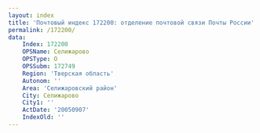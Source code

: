 ```yaml
---
layout: index
title: 'Почтовый индекс 172200: отделение почтовой связи Почты России'
permalink: /172200/
data:
    Index: 172200
    OPSName: Селижарово
    OPSType: О
    OPSSubm: 172749
    Region: 'Тверская область'
    Autonom: ''
    Area: 'Селижаровский район'
    City: Селижарово
    City1: ''
    ActDate: '20050907'
    IndexOld: ''
---
```

